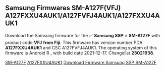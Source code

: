 <h2>Samsung Firmwares SM-A127F(VFJ) A127FXXU4AUK1/A127FVFJ4AUK1/A127FXXU4AUK1</h2>
Download the Samsung firmware for the ✅ <strong>Samsung SSP </strong> ⭐ <strong>SM-A127F</strong> with product code <strong>VFJ</strong> <strong> from Fiji</strong>. This firmware has version number PDA <strong>A127FXXU4AUK1</strong> and CSC A127FVFJ4AUK1. The operating system of this firmware is Android R , with build date 2021-12-17. Changelist <strong>23021938</strong>.


[SM-A127F](https://samfirm.shop/samsung/model/SM-A127F)
[A127FXXU4AUK1](https://samfirm.shop/samsung/pda/A127FXXU4AUK1)
[Download Firmware Samsung SSP SM-A127F](https://samfirm.shop/samsung/firmware/483538)
